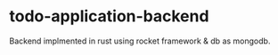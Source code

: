 # todo-application-backend
Backend implmented in rust   using rocket framework &amp; db as mongodb.
